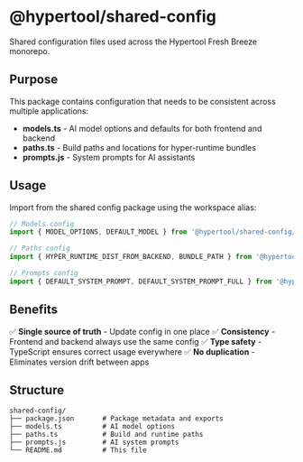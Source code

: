 # @hypertool/shared-config

Shared configuration files used across the Hypertool Fresh Breeze monorepo.

## Purpose

This package contains configuration that needs to be consistent across multiple applications:

- **models.ts** - AI model options and defaults for both frontend and backend
- **paths.ts** - Build paths and locations for hyper-runtime bundles
- **prompts.js** - System prompts for AI assistants

## Usage

Import from the shared config package using the workspace alias:

```typescript
// Models config
import { MODEL_OPTIONS, DEFAULT_MODEL } from '@hypertool/shared-config/models';

// Paths config
import { HYPER_RUNTIME_DIST_FROM_BACKEND, BUNDLE_PATH } from '@hypertool/shared-config';

// Prompts config
import { DEFAULT_SYSTEM_PROMPT, DEFAULT_SYSTEM_PROMPT_FULL } from '@hypertool/shared-config/prompts';
```

## Benefits

✅ **Single source of truth** - Update config in one place
✅ **Consistency** - Frontend and backend always use the same config
✅ **Type safety** - TypeScript ensures correct usage everywhere
✅ **No duplication** - Eliminates version drift between apps

## Structure

```
shared-config/
├── package.json       # Package metadata and exports
├── models.ts          # AI model options
├── paths.ts           # Build and runtime paths
├── prompts.js         # AI system prompts
└── README.md          # This file
```
